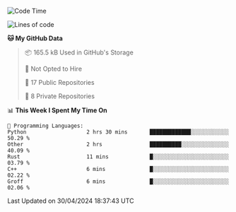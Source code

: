 <!--START_SECTION:waka-->
![Code Time](http://img.shields.io/badge/Code%20Time-889%20hrs%2053%20mins-blue)

![Lines of code](https://img.shields.io/badge/From%20Hello%20World%20I%27ve%20Written-208.0%20thousand%20lines%20of%20code-blue)

**🐱 My GitHub Data** 

> 📦 165.5 kB Used in GitHub's Storage 
 > 
> 🚫 Not Opted to Hire
 > 
> 📜 17 Public Repositories 
 > 
> 🔑 8 Private Repositories 
 > 
📊 **This Week I Spent My Time On** 

```text
💬 Programming Languages: 
Python                   2 hrs 30 mins       █████████████░░░░░░░░░░░░   50.29 % 
Other                    2 hrs               ██████████░░░░░░░░░░░░░░░   40.09 % 
Rust                     11 mins             █░░░░░░░░░░░░░░░░░░░░░░░░   03.79 % 
C++                      6 mins              █░░░░░░░░░░░░░░░░░░░░░░░░   02.22 % 
Groff                    6 mins              █░░░░░░░░░░░░░░░░░░░░░░░░   02.06 % 
```


 Last Updated on 30/04/2024 18:37:43 UTC
<!--END_SECTION:waka-->
